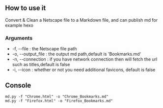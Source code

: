 ## How to use it

Convert & Clean a Netscape file to a Markdown file, and can publish md for example hexo

### Arguments

- -f, --file : the Netscape file path
- -o, --output_file : the output md path,default is 'Bookmarks.md'
- -n, --connection : if you have network connection then will fetch the url such as titles,default is false
- -i, --icon : whether or not you need additional favicons, default is false 

## Console

```shell
md.py -f "Chrome.html" -o "Chrome_Bookmarks.md"
md.py -f "Firefox.html" -o "Firefox_Bookmarks.md"
```

